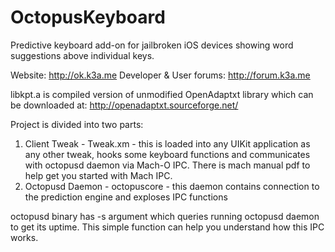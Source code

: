 OctopusKeyboard
===============

Predictive keyboard add-on for jailbroken iOS devices showing word suggestions above individual keys.

Website: http://ok.k3a.me
Developer & User forums: http://forum.k3a.me

libkpt.a is compiled version of unmodified OpenAdaptxt library which can be downloaded at:
http://openadaptxt.sourceforge.net/

Project is divided into two parts:
 1. Client Tweak - Tweak.xm - this is loaded into any UIKit application as any other tweak, hooks some keyboard functions and communicates with octopusd daemon via Mach-O IPC. There is mach manual pdf to help get you started with Mach IPC.
 2. Octopusd Daemon - octopuscore - this daemon contains connection to the prediction engine and exploses IPC functions

octopusd binary has -s argument which queries running octopusd daemon to get its uptime. 
This simple function can help you understand how this IPC works.


